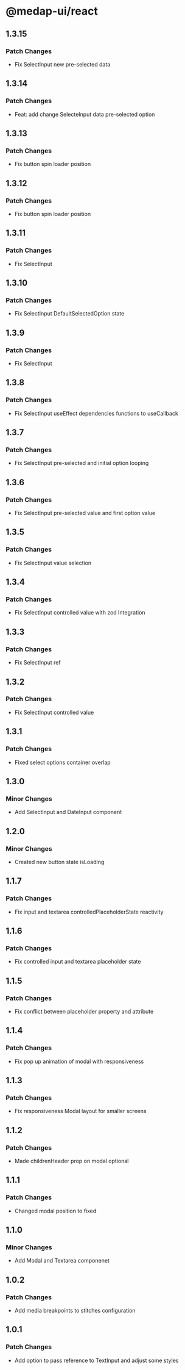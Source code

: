 # @medap-ui/react

## 1.3.15

### Patch Changes

- Fix SelectInput new pre-selected data

## 1.3.14

### Patch Changes

- Feat: add change SelecteInput data pre-selected option

## 1.3.13

### Patch Changes

- Fix button spin loader position

## 1.3.12

### Patch Changes

- Fix button spin loader position

## 1.3.11

### Patch Changes

- Fix SelectInput

## 1.3.10

### Patch Changes

- Fix SelectInput DefaultSelectedOption state

## 1.3.9

### Patch Changes

- Fix SelectInput

## 1.3.8

### Patch Changes

- Fix SelectInput useEffect dependencies functions to useCallback

## 1.3.7

### Patch Changes

- Fix SelectInput pre-selected and initial option looping

## 1.3.6

### Patch Changes

- Fix SelectInput pre-selected value and first option value

## 1.3.5

### Patch Changes

- Fix SelectInput value selection

## 1.3.4

### Patch Changes

- Fix SelectInput controlled value with zod Integration

## 1.3.3

### Patch Changes

- Fix SelectInput ref

## 1.3.2

### Patch Changes

- Fix SelectInput controlled value

## 1.3.1

### Patch Changes

- Fixed select options container overlap

## 1.3.0

### Minor Changes

- Add SelectInput and DateInput component

## 1.2.0

### Minor Changes

- Created new button state isLoading

## 1.1.7

### Patch Changes

- Fix input and textarea controlledPlaceholderState reactivity

## 1.1.6

### Patch Changes

- Fix controlled input and textarea placeholder state

## 1.1.5

### Patch Changes

- Fix conflict between placeholder property and attribute

## 1.1.4

### Patch Changes

- Fix pop up animation of modal with responsiveness

## 1.1.3

### Patch Changes

- Fix responsiveness Modal layout for smaller screens

## 1.1.2

### Patch Changes

- Made childrenHeader prop on modal optional

## 1.1.1

### Patch Changes

- Changed modal position to fixed

## 1.1.0

### Minor Changes

- Add Modal and Textarea componenet

## 1.0.2

### Patch Changes

- Add media breakpoints to stitches configuration

## 1.0.1

### Patch Changes

- Add option to pass reference to TextInput and adjust some styles
